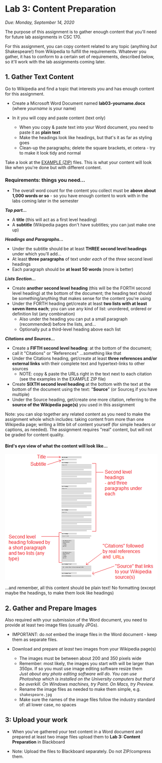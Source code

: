 # Lab 3: Content Preparation 

*Due: Monday, September 14, 2020*

The purpose of this assignment is to gather enough content that you'll need for future lab assignments in CSC 170. 

For this assignment, you can copy content related to any topic (anything *but* Shakespeare!) from Wikipedia to fulfill the requirements.  Whatever you gather, it has to conform to a certain set of requirements, described below, so it'll work with the lab assignments coming later.

## 1. Gather Text Content

Go to Wikipedia and find a topic that interests you and has enough content for this assignment. 

- Create a Microsoft Word Document named **lab03-yourname.docx** (where *yourname* is your name)

- In it you will copy and paste content (text only)

    - When you copy & paste text into your Word document, you need to paste it as **plain text**
    - Make the headings look like headings, but that's it as far as styling goes
    - Clean-up the paragraphs; delete the square brackets, et cetera - try to make it look tidy and normal

Take a look at the [EXAMPLE (ZIP)](example.zip) files. This is what your content will look like when you're done but with different content.

### Requirements: things you need...

- The overall word count for the content you collect must be **above about 1,000 words or so** - so you have enough content to work with in the labs coming later in the semester

***Top part...***

- A **title** (this will act as a first level heading)
- A **subtitle** (Wikipedia pages don't have subtitles; you can just make one up)

***Headings and Paragraphs...***

- Under the subtitle should be at least **THREE second level headings** under which you'll add...
- At least **three paragraphs** of text under *each* of the *three* second level headings
- Each paragraph should be **at least 50 words** (more is better)

***Lists Section...***

- Create **another second level heading** (this will be the FORTH second level heading) at the bottom of the document; the heading text should be something/anything that makes sense for the content you're using
- Under the FORTH heading get/create at least **two lists with at least seven items each**; you can use any kind of list: unordered, ordered or definition list (any combination)
    - Also under the heading you can put a small paragraph (recommended) before the lists, and...
    - Optionally put a third-level heading above each list

***Citations and Sources...*** 

- Create a **FIFTH second level heading**: at the bottom of the document; call it "Citations" or "References" ...something like that
- Under the Citations heading, get/create at least **three references and/or external links** with their complete text and hypertext-links to other sources 
    - NOTE: copy & paste the URLs right in the text next to each citation (see the examples in the EXAMPLE ZIP file)
- Create **SIXTH second level heading** at the bottom with the text at the bottom of the document using the text: "**Source**" (or Source<u>s</u> if you have multiple)
- Under the Source heading, get/create one more citation, referring to the **source of the Wikipedia page(s)** you used in this assignment

Note: you can slop together any related content as you need to make the assignment whole which includes: taking content from more than one Wikipedia page; writing a little bit of content yourself (for simple headers or captions, as needed). The assignment requires "real" content, but will not be graded for content quality.

#### Bird's eye view of what the content will look like...

![figure1](media\figure1.png)

...and remember, all this content should be plain text!  No formatting (except maybe the headings, to make them look like headings)

## 2. Gather and Prepare Images

Also required with your submission of the Word document, you need to provide at least two image files (usually JPGs).

- IMPORTANT: do *not* embed the image files in the Word document - keep them as separate files.

- Download and prepare *at least* two images from your Wikipedia page(s)

    - The images must be between about 200 and  350 pixels wide
    - Remember: most likely, the images you start with will be larger than 350px. If so you must use image editing software resize them  
        *Just about any photo editing software will do. You can use Photoshop which is installed on the University computers but that'd be overkill. On Windows machines, try Paint. On Macs, try Preview.*
    - Rename the image files as needed to make them simple, e.g. `shakespeare.jpg`
    - Make sure the names of the image files follow the industry standard of: all lower case, no spaces

## 3: Upload your work

- When you've gathered your text content in a Word document and prepared at least two image files upload them to **Lab 3: Content Preparation** in Blackboard


- Note: Upload the files to Blackboard separately. Do not ZIP/compress them.
